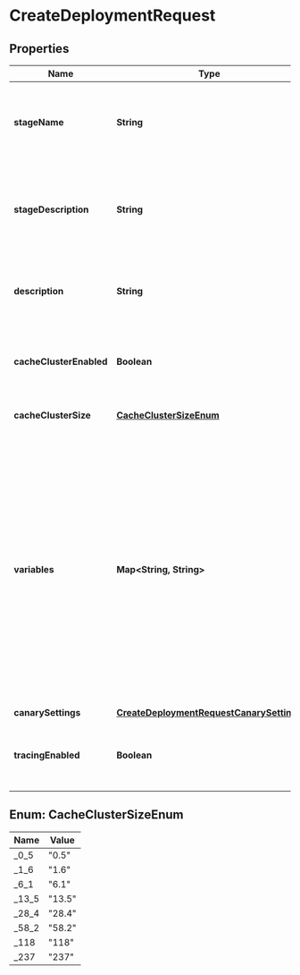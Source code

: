 

# CreateDeploymentRequest


## Properties

| Name | Type | Description | Notes |
|------------ | ------------- | ------------- | -------------|
|**stageName** | **String** | The name of the Stage resource for the Deployment resource to create. |  [optional] |
|**stageDescription** | **String** | The description of the Stage resource for the Deployment resource to create. |  [optional] |
|**description** | **String** | The description for the Deployment resource to create. |  [optional] |
|**cacheClusterEnabled** | **Boolean** | Enables a cache cluster for the Stage resource specified in the input. |  [optional] |
|**cacheClusterSize** | [**CacheClusterSizeEnum**](#CacheClusterSizeEnum) | Returns the size of the CacheCluster. |  [optional] |
|**variables** | **Map&lt;String, String&gt;** | A map that defines the stage variables for the Stage resource that is associated with the new deployment. Variable names can have alphanumeric and underscore characters, and the values must match &lt;code&gt;[A-Za-z0-9-._~:/?#&amp;amp;&#x3D;,]+&lt;/code&gt;. |  [optional] |
|**canarySettings** | [**CreateDeploymentRequestCanarySettings**](CreateDeploymentRequestCanarySettings.md) |  |  [optional] |
|**tracingEnabled** | **Boolean** | Specifies whether active tracing with X-ray is enabled for the Stage. |  [optional] |



## Enum: CacheClusterSizeEnum

| Name | Value |
|---- | -----|
| _0_5 | &quot;0.5&quot; |
| _1_6 | &quot;1.6&quot; |
| _6_1 | &quot;6.1&quot; |
| _13_5 | &quot;13.5&quot; |
| _28_4 | &quot;28.4&quot; |
| _58_2 | &quot;58.2&quot; |
| _118 | &quot;118&quot; |
| _237 | &quot;237&quot; |



